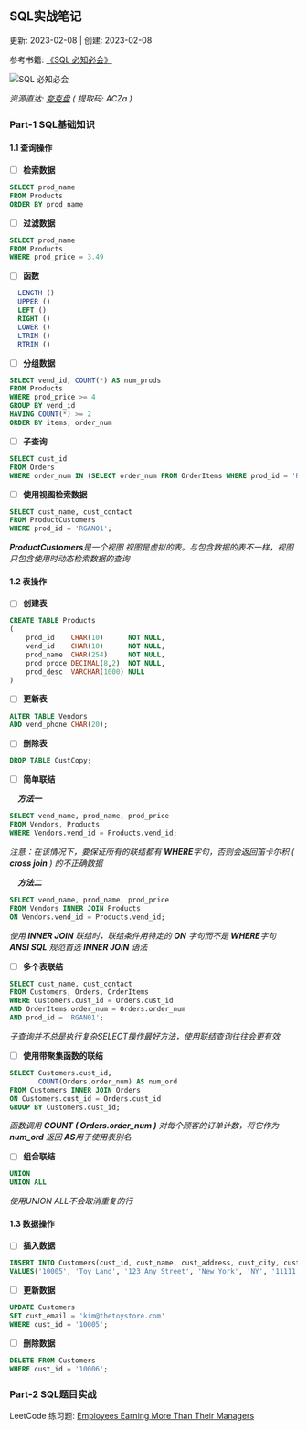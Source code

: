 ## SQL实战笔记   

更新: 2023-02-08 | 创建: 2023-02-08

参考书籍: [《SQL 必知必会》](https://book.douban.com/subject/24250054/)    

![SQL 必知必会](https://img9.doubanio.com/view/subject/s/public/s28341985.jpg)   

*资源直达: [夸克盘](https://pan.quark.cn/s/547e4fe5e6cb) ( 提取码: ACZa )* 

### Part-1  SQL基础知识

#### 1.1 查询操作

- [ ] **检索数据**   

```SQL
SELECT prod_name
FROM Products
ORDER BY prod_name
```

- [ ] **过滤数据**   

```SQL
SELECT prod_name
FROM Products
WHERE prod_price = 3.49
``` 

- [ ] **函数**   

```SQL
  LENGTH ()
  UPPER ()
  LEFT ()
  RIGHT ()
  LOWER ()
  LTRIM ()
  RTRIM ()
``` 

- [ ] **分组数据**   

```SQL
SELECT vend_id, COUNT(*) AS num_prods
FROM Products
WHERE prod_price >= 4
GROUP BY vend_id
HAVING COUNT(*) >= 2
ORDER BY items, order_num
``` 

- [ ] **子查询**   

```SQL
SELECT cust_id
FROM Orders
WHERE order_num IN (SELECT order_num FROM OrderItems WHERE prod_id = 'RGAN01')
``` 

- [ ] **使用视图检索数据**   

```SQL
SELECT cust_name, cust_contact
FROM ProductCustomers
WHERE prod_id = 'RGAN01';
``` 
***ProductCustomers**是一个视图*
*视图是虚拟的表。与包含数据的表不一样，视图只包含使用时动态检索数据的查询*

#### 1.2 表操作

- [ ] **创建表**   
```SQL
CREATE TABLE Products
(
	prod_id    CHAR(10)      NOT NULL,
	vend_id    CHAR(10)      NOT NULL,
	prod_name  CHAR(254)     NOT NULL,
	prod_proce DECIMAL(8,2)  NOT NULL,
	prod_desc  VARCHAR(1000) NULL
)
```  

- [ ] **更新表**   
```SQL
ALTER TABLE Vendors
ADD vend_phone CHAR(20);
```  

- [ ] **删除表**   
```SQL
DROP TABLE CustCopy;
```  

- [ ] **简单联结**   
   
　**_方法一_**   

```SQL
SELECT vend_name, prod_name, prod_price
FROM Vendors, Products
WHERE Vendors.vend_id = Products.vend_id;
```  
*注意：在该情况下，要保证所有的联结都有 **WHERE**字句，否则会返回笛卡尔积 ( **cross join** ) 的不正确数据*  

　**_方法二_**  

```SQL
SELECT vend_name, prod_name, prod_price
FROM Vendors INNER JOIN Products
ON Vendors.vend_id = Products.vend_id;
``` 
*使用 **INNER JOIN** 联结时，联结条件用特定的 **ON** 字句而不是 **WHERE**字句*    
***ANSI SQL** 规范首选 **INNER JOIN** 语法*    

- [ ] **多个表联结**   
```SQL
SELECT cust_name, cust_contact
FROM Customers, Orders, OrderItems
WHERE Customers.cust_id = Orders.cust_id
AND OrderItems.order_num = Orders.order_num
AND prod_id = 'RGAN01';
``` 
*子查询并不总是执行复杂SELECT操作最好方法，使用联结查询往往会更有效*


- [ ] **使用带聚集函数的联结**   
```SQL
SELECT Customers.cust_id,
       COUNT(Orders.order_num) AS num_ord
FROM Customers INNER JOIN Orders
ON Customers.cust_id = Orders.cust_id
GROUP BY Customers.cust_id;
``` 
*函数调用 **COUNT ( Orders.order_num )** 对每个顾客的订单计数，将它作为 **num_ord** 返回*
***AS**用于使用表别名*


- [ ] **组合联结**   
```SQL
UNION
UNION ALL 
``` 
*使用UNION ALL不会取消重复的行*

#### 1.3 数据操作

- [ ] **插入数据**   
```SQL
INSERT INTO Customers(cust_id, cust_name, cust_address, cust_city, cust_state, cust_zip, cust_country)
VALUES('10005', 'Toy Land', '123 Any Street', 'New York', 'NY', '11111', 'USA');
``` 

- [ ] **更新数据**   
```SQL
UPDATE Customers
SET cust_email = 'kim@thetoystore.com'
WHERE cust_id = '10005';
``` 

- [ ] **删除数据**   
```SQL
DELETE FROM Customers
WHERE cust_id = '10006';
``` 

### Part-2  SQL题目实战

LeetCode 练习题: [Employees Earning More Than Their Managers](https://leetcode.com/problems/employees-earning-more-than-their-managers/)   



